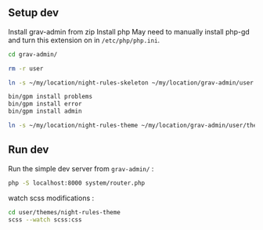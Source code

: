 
## Setup dev

Install grav-admin from zip
Install php
May need to manually install php-gd and turn this extension on in `/etc/php/php.ini`.

```bash
cd grav-admin/

rm -r user

ln -s ~/my/location/night-rules-skeleton ~/my/location/grav-admin/user

bin/gpm install problems
bin/gpm install error
bin/gpm install admin

ln -s ~/my/location/night-rules-theme ~/my/location/grav-admin/user/themes/night-rules
```

## Run dev

Run the simple dev server from `grav-admin/` :
```bash
php -S localhost:8000 system/router.php
```

watch scss modifications :
```bash
cd user/themes/night-rules-theme
scss --watch scss:css
```

